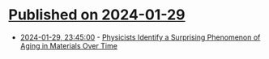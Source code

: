 # [Published on 2024-01-29](index.md)

* [2024-01-29, 23:45:00](https://soylentnews.org/article.pl?sid=24/01/29/1136216&from=rss) - [Physicists Identify a Surprising Phenomenon of Aging in Materials Over Time](https://soylentnews.org/article.pl?sid=24/01/29/1136216&from=rss)
